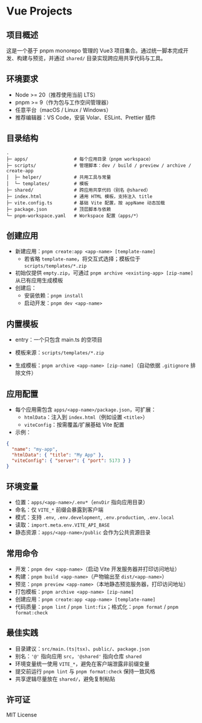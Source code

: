 # Vue Projects

## 项目概述

这是一个基于 pnpm monorepo 管理的 Vue3 项目集合。通过统一脚本完成开发、构建与预览，并通过 `shared/` 目录实现跨应用共享代码与工具。

## 环境要求

- Node >= 20（推荐使用当前 LTS）
- pnpm >= 9（作为包与工作空间管理器）
- 任意平台（macOS / Linux / Windows）
- 推荐编辑器：VS Code，安装 Volar、ESLint、Prettier 插件

## 目录结构

```
.
├─ apps/                 # 每个应用目录（pnpm workspace）
├─ scripts/              # 管理脚本：dev / build / preview / archive / create-app
│  ├─ helper/            # 共用工具与常量
│  └─ templates/         # 模板
├─ shared/               # 跨应用共享代码（别名 @shared）
├─ index.html            # 通用 HTML 模板，支持注入 title
├─ vite.config.ts        # 基础 Vite 配置，按 appName 动态加载
├─ package.json          # 顶层脚本与依赖
└─ pnpm-workspace.yaml   # Workspace 配置（apps/*）
```

## 创建应用

- 新建应用：`pnpm create:app <app-name> [template-name]`
  - 若省略 `template-name`，将交互式选择；模板位于 `scripts/templates/*.zip`
- 初始仅提供 `empty.zip`，可通过 `pnpm archive <existing-app> [zip-name]` 从已有应用生成模板
- 创建后：
  - 安装依赖：`pnpm install`
  - 启动开发：`pnpm dev <app-name>`

## 内置模板

- entry：一个只包含 main.ts 的空项目

- 模板来源：`scripts/templates/*.zip`
- 生成模板：`pnpm archive <app-name> [zip-name]`（自动依据 `.gitignore` 排除文件）

## 应用配置

- 每个应用需包含 `apps/<app-name>/package.json`，可扩展：
  - `htmlData`：注入到 `index.html`（例如设置 `<title>`）
  - `viteConfig`：按需覆盖/扩展基础 Vite 配置
- 示例：

```json
{
  "name": "my-app",
  "htmlData": { "title": "My App" },
  "viteConfig": { "server": { "port": 5173 } }
}
```

## 环境变量

- 位置：`apps/<app-name>/.env*`（`envDir` 指向应用目录）
- 命名：仅 `VITE_*` 前缀会暴露到客户端
- 模式：支持 `.env`, `.env.development`, `.env.production`, `.env.local`
- 读取：`import.meta.env.VITE_API_BASE`
- 静态资源：`apps/<app-name>/public` 会作为公共资源目录

## 常用命令

- 开发：`pnpm dev <app-name>`（启动 Vite 开发服务器并打印访问地址）
- 构建：`pnpm build <app-name>`（产物输出至 `dist/<app-name>`）
- 预览：`pnpm preview <app-name>`（本地静态预览服务器，打印访问地址）
- 打包模板：`pnpm archive <app-name> [zip-name]`
- 创建应用：`pnpm create:app <app-name> [template-name]`
- 代码质量：`pnpm lint` / `pnpm lint:fix`；格式化：`pnpm format` / `pnpm format:check`

## 最佳实践

- 目录建议：`src/main.(ts|tsx)`、`public/`、`package.json`
- 别名：`'@'` 指向应用 `src`，`'@shared'` 指向仓库 `shared`
- 环境变量统一使用 `VITE_*`，避免在客户端泄露非前缀变量
- 提交前运行 `pnpm lint` 与 `pnpm format:check` 保持一致风格
- 共享逻辑尽量放在 `shared/`，避免复制粘贴

## 许可证

MIT License
